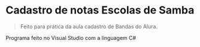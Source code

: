 <h1>Cadastro de notas Escolas de Samba</h1>

> Feito para prática da aula cadastro de Bandas do Alura.

Programa feito no Visual Studio com a linguagem C#

